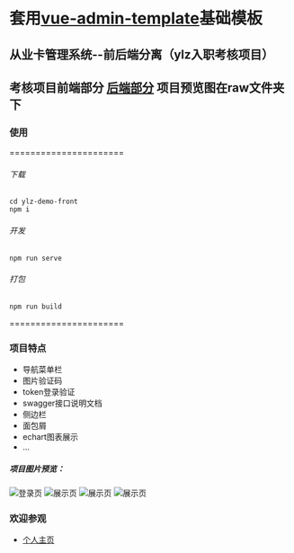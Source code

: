 # 套用[vue-admin-template](https://github.com/woai3c/vue-admin-template.git)基础模板
## 从业卡管理系统--前后端分离（ylz入职考核项目）
## 考核项目前端部分 [后端部分](https://github.com/lingfenghu/ylz-demo-web) 项目预览图在raw文件夹下
### 使用
======================
###### 下载
```
cd ylz-demo-front
npm i
```
###### 开发
```
npm run serve
```
###### 打包
```
npm run build
```
======================
### 项目特点
* 导航菜单栏
* 图片验证码
* token登录验证
* swagger接口说明文档
* 侧边栏
* 面包屑
* echart图表展示
* ...
##### 项目图片预览：
![登录页](https://github.com/lingfenghu/ylz-demo-front/blob/master/raw/1.png)
![展示页](https://github.com/lingfenghu/ylz-demo-front/blob/master/raw/2.png)
![展示页](https://github.com/lingfenghu/ylz-demo-front/blob/master/raw/3.png)
![展示页](https://github.com/lingfenghu/ylz-demo-front/blob/master/raw/4.png)

### 欢迎参观
* [个人主页](https://lingfenghu.github.io/)

